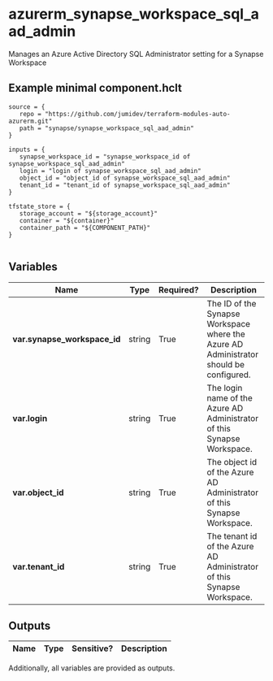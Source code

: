 # azurerm_synapse_workspace_sql_aad_admin

Manages an Azure Active Directory SQL Administrator setting for a Synapse Workspace

## Example minimal component.hclt

```hcl
source = {
   repo = "https://github.com/jumidev/terraform-modules-auto-azurerm.git" 
   path = "synapse/synapse_workspace_sql_aad_admin" 
}

inputs = {
   synapse_workspace_id = "synapse_workspace_id of synapse_workspace_sql_aad_admin" 
   login = "login of synapse_workspace_sql_aad_admin" 
   object_id = "object_id of synapse_workspace_sql_aad_admin" 
   tenant_id = "tenant_id of synapse_workspace_sql_aad_admin" 
}

tfstate_store = {
   storage_account = "${storage_account}" 
   container = "${container}" 
   container_path = "${COMPONENT_PATH}" 
}


```

## Variables

| Name | Type | Required? |  Description |
| ---- | ---- | --------- |  ----------- |
| **var.synapse_workspace_id** | string | True | The ID of the Synapse Workspace where the Azure AD Administrator should be configured. | 
| **var.login** | string | True | The login name of the Azure AD Administrator of this Synapse Workspace. | 
| **var.object_id** | string | True | The object id of the Azure AD Administrator of this Synapse Workspace. | 
| **var.tenant_id** | string | True | The tenant id of the Azure AD Administrator of this Synapse Workspace. | 



## Outputs

| Name | Type | Sensitive? | Description |
| ---- | ---- | --------- | --------- |

Additionally, all variables are provided as outputs.

